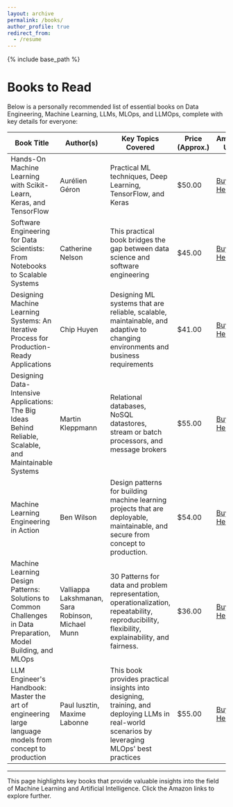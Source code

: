```yaml
---
layout: archive
permalink: /books/
author_profile: true
redirect_from:
  - /resume
---
```


{% include base_path %}

# Books to Read

Below is a personally recommended list of essential books on Data Engineering, Machine Learning, LLMs, MLOps, and LLMOps, complete with key details for everyone:

| **Book Title**                                                                                                  | **Author(s)**                                     | **Key Topics Covered**                                                                                                                          | **Price (Approx.)** | **Amazon URL**                                                                                       |
| --------------------------------------------------------------------------------------------------------------- | ------------------------------------------------- | ----------------------------------------------------------------------------------------------------------------------------------------------- | ------------------- | ---------------------------------------------------------------------------------------------------- |
| Hands-On Machine Learning with Scikit-Learn, Keras, and TensorFlow                                              | Aurélien Géron                                    | Practical ML techniques, Deep Learning, TensorFlow, and Keras                                                                                   | $50.00              | [Buy Here](https://www.amazon.com/-/es/Hands-Machine-Learning-Scikit-Learn-TensorFlow/dp/1098125975) |
| Software Engineering for Data Scientists: From Notebooks to Scalable Systems                                    | Catherine Nelson                                  | This practical book bridges the gap between data science and software engineering                                                               | $45.00              | [Buy Here](https://www.amazon.com/dp/1098136209?ref=ppx_yo2ov_dt_b_fed_asin_title)                   |
| Designing Machine Learning Systems: An Iterative Process for Production-Ready Applications                      | Chip Huyen                                        | Designing ML systems that are reliable, scalable, maintainable, and adaptive to changing environments and business requirements                 | $41.00              | [Buy Here](https://www.amazon.com/dp/1098107969?ref=ppx_yo2ov_dt_b_fed_asin_title)                   |
| Designing Data-Intensive Applications: The Big Ideas Behind Reliable, Scalable, and Maintainable Systems        | Martin Kleppmann                                  | Relational databases, NoSQL datastores, stream or batch processors, and message brokers                                                         | $55.00              | [Buy Here](https://www.amazon.com/dp/1449373321?ref=ppx_yo2ov_dt_b_fed_asin_title)                   |
| Machine Learning Engineering in Action                                                                          | Ben Wilson                                        | Design patterns for building machine learning projects that are deployable, maintainable, and secure from concept to production.                | $54.00              | [Buy Here](https://www.amazon.com/dp/1617298719?ref=ppx_yo2ov_dt_b_fed_asin_title)                   |
| Machine Learning Design Patterns: Solutions to Common Challenges in Data Preparation, Model Building, and MLOps | Valliappa Lakshmanan, Sara Robinson, Michael Munn | 30 Patterns for data and problem representation, operationalization, repeatability, reproducibility, flexibility, explainability, and fairness. | $36.00              | [Buy Here](https://www.amazon.com/dp/1098115783?ref=ppx_yo2ov_dt_b_fed_asin_title)                   |
| LLM Engineer's Handbook: Master the art of engineering large language models from concept to production         | Paul Iusztin, Maxime Labonne                      | This book provides practical insights into designing, training, and deploying LLMs in real-world scenarios by leveraging MLOps' best practices  | $55.00              | [Buy Here](https://www.amazon.com/-/es/LLM-Engineers-Handbook-engineering-production/dp/1836200072)  |

---

This page highlights key books that provide valuable insights into the field of Machine Learning and Artificial Intelligence. Click the Amazon links to explore further.
